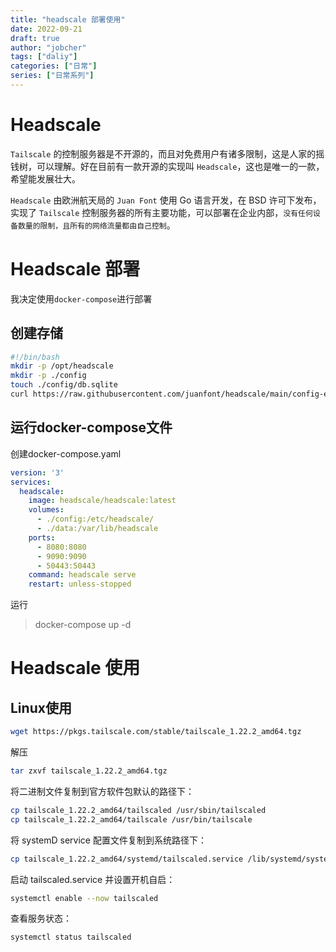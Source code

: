 ```yaml
---
title: "headscale 部署使用"
date: 2022-09-21
draft: true
author: "jobcher"
tags: ["daliy"]
categories: ["日常"]
series: ["日常系列"]
---
```


# Headscale
`Tailscale` 的控制服务器是不开源的，而且对免费用户有诸多限制，这是人家的摇钱树，可以理解。好在目前有一款开源的实现叫 `Headscale`，这也是唯一的一款，希望能发展壮大。  
  
`Headscale` 由欧洲航天局的 `Juan Font` 使用 Go 语言开发，在 BSD 许可下发布，实现了 `Tailscale` 控制服务器的所有主要功能，可以部署在企业内部，`没有任何设备数量的限制，且所有的网络流量都由自己控制`。

# Headscale 部署
我决定使用`docker-compose`进行部署

## 创建存储
```sh
#!/bin/bash
mkdir -p /opt/headscale
mkdir -p ./config
touch ./config/db.sqlite
curl https://raw.githubusercontent.com/juanfont/headscale/main/config-example.yaml -o ./config/config.yaml

```
## 运行docker-compose文件
创建docker-compose.yaml
```yaml
version: '3'
services:
  headscale:
    image: headscale/headscale:latest
    volumes:
      - ./config:/etc/headscale/
      - ./data:/var/lib/headscale
    ports:
      - 8080:8080
      - 9090:9090
      - 50443:50443
    command: headscale serve
    restart: unless-stopped
```
运行
>docker-compose up -d  
  
# Headscale 使用
## Linux使用
```sh
wget https://pkgs.tailscale.com/stable/tailscale_1.22.2_amd64.tgz
```
解压  
```sh
tar zxvf tailscale_1.22.2_amd64.tgz
```
将二进制文件复制到官方软件包默认的路径下：  
```sh
cp tailscale_1.22.2_amd64/tailscaled /usr/sbin/tailscaled
cp tailscale_1.22.2_amd64/tailscale /usr/bin/tailscale
```
将 systemD service 配置文件复制到系统路径下：  
```sh
cp tailscale_1.22.2_amd64/systemd/tailscaled.service /lib/systemd/system/tailscaled.service
```
启动 tailscaled.service 并设置开机自启：  
```sh
systemctl enable --now tailscaled
```
查看服务状态：  
```sh
systemctl status tailscaled
```